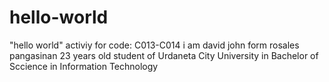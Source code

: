 # hello-world
"hello world" activiy for code: C013-C014
i am david john form rosales pangasinan 23 years old student of Urdaneta City University in Bachelor of Sccience in Information Technology
